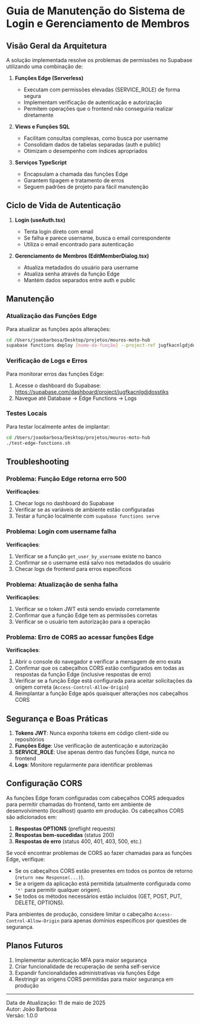 # Guia de Manutenção do Sistema de Login e Gerenciamento de Membros

## Visão Geral da Arquitetura

A solução implementada resolve os problemas de permissões no Supabase utilizando uma combinação de:

1. **Funções Edge (Serverless)**
   - Executam com permissões elevadas (SERVICE_ROLE) de forma segura
   - Implementam verificação de autenticação e autorização
   - Permitem operações que o frontend não conseguiria realizar diretamente

2. **Views e Funções SQL**
   - Facilitam consultas complexas, como busca por username
   - Consolidam dados de tabelas separadas (auth e public)
   - Otimizam o desempenho com índices apropriados

3. **Serviços TypeScript**
   - Encapsulam a chamada das funções Edge
   - Garantem tipagem e tratamento de erros
   - Seguem padrões de projeto para fácil manutenção

## Ciclo de Vida de Autenticação

1. **Login (useAuth.tsx)**
   - Tenta login direto com email
   - Se falha e parece username, busca o email correspondente
   - Utiliza o email encontrado para autenticação

2. **Gerenciamento de Membros (EditMemberDialog.tsx)**
   - Atualiza metadados do usuário para username
   - Atualiza senha através da função Edge
   - Mantém dados separados entre auth e public

## Manutenção

### Atualização das Funções Edge

Para atualizar as funções após alterações:

```bash
cd /Users/joaobarbosa/Desktop/projetos/mouros-moto-hub
supabase functions deploy [nome-da-função] --project-ref jugfkacnlgdjdosstiks
```

### Verificação de Logs e Erros

Para monitorar erros das funções Edge:

1. Acesse o dashboard do Supabase: https://supabase.com/dashboard/project/jugfkacnlgdjdosstiks
2. Navegue até Database → Edge Functions → Logs

### Testes Locais

Para testar localmente antes de implantar:

```bash
cd /Users/joaobarbosa/Desktop/projetos/mouros-moto-hub
./test-edge-functions.sh
```

## Troubleshooting

### Problema: Função Edge retorna erro 500

**Verificações**:
1. Checar logs no dashboard do Supabase
2. Verificar se as variáveis de ambiente estão configuradas
3. Testar a função localmente com `supabase functions serve`

### Problema: Login com username falha

**Verificações**:
1. Verificar se a função `get_user_by_username` existe no banco
2. Confirmar se o username está salvo nos metadados do usuário
3. Checar logs de frontend para erros específicos

### Problema: Atualização de senha falha

**Verificações**:
1. Verificar se o token JWT está sendo enviado corretamente
2. Confirmar que a função Edge tem as permissões corretas
3. Verificar se o usuário tem autorização para a operação

### Problema: Erro de CORS ao acessar funções Edge

**Verificações**:
1. Abrir o console do navegador e verificar a mensagem de erro exata
2. Confirmar que os cabeçalhos CORS estão configurados em todas as respostas da função Edge (inclusive respostas de erro)
3. Verificar se a função Edge está configurada para aceitar solicitações da origem correta (`Access-Control-Allow-Origin`)
4. Reimplantar a função Edge após quaisquer alterações nos cabeçalhos CORS

## Segurança e Boas Práticas

1. **Tokens JWT**: Nunca exponha tokens em código client-side ou repositórios
2. **Funções Edge**: Use verificação de autenticação e autorização
3. **SERVICE_ROLE**: Use apenas dentro das funções Edge, nunca no frontend
4. **Logs**: Monitore regularmente para identificar problemas

## Configuração CORS

As funções Edge foram configuradas com cabeçalhos CORS adequados para permitir chamadas do frontend, tanto em ambiente de desenvolvimento (localhost) quanto em produção. Os cabeçalhos CORS são adicionados em:

1. **Respostas OPTIONS** (preflight requests)
2. **Respostas bem-sucedidas** (status 200)
3. **Respostas de erro** (status 400, 401, 403, 500, etc.)

Se você encontrar problemas de CORS ao fazer chamadas para as funções Edge, verifique:

- Se os cabeçalhos CORS estão presentes em todos os pontos de retorno (`return new Response(...)`).
- Se a origem da aplicação está permitida (atualmente configurada como `'*'` para permitir qualquer origem).
- Se todos os métodos necessários estão incluídos (GET, POST, PUT, DELETE, OPTIONS).

Para ambientes de produção, considere limitar o cabeçalho `Access-Control-Allow-Origin` para apenas domínios específicos por questões de segurança.

## Planos Futuros

1. Implementar autenticação MFA para maior segurança
2. Criar funcionalidade de recuperação de senha self-service
3. Expandir funcionalidades administrativas via funções Edge
4. Restringir as origens CORS permitidas para maior segurança em produção

---

Data de Atualização: 11 de maio de 2025  
Autor: João Barbosa  
Versão: 1.0.0
